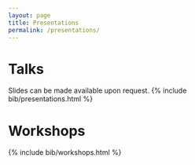 ```yaml
---
layout: page
title: Presentations
permalink: /presentations/
---
```


# Talks
Slides can be made available upon request.
{% include bib/presentations.html %}

# Workshops
{% include bib/workshops.html %}
